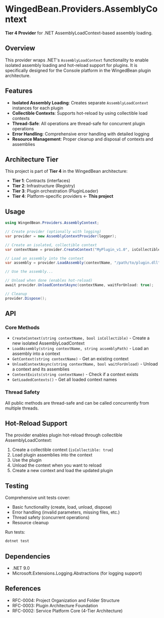 # WingedBean.Providers.AssemblyContext

**Tier 4 Provider** for .NET AssemblyLoadContext-based assembly loading.

## Overview

This provider wraps .NET's `AssemblyLoadContext` functionality to enable isolated assembly loading and hot-reload support for plugins. It is specifically designed for the Console platform in the WingedBean plugin architecture.

## Features

- **Isolated Assembly Loading**: Creates separate `AssemblyLoadContext` instances for each plugin
- **Collectible Contexts**: Supports hot-reload by using collectible load contexts
- **Thread-Safe**: All operations are thread-safe for concurrent plugin operations
- **Error Handling**: Comprehensive error handling with detailed logging
- **Resource Management**: Proper cleanup and disposal of contexts and assemblies

## Architecture Tier

This project is part of **Tier 4** in the WingedBean architecture:

- **Tier 1**: Contracts (interfaces)
- **Tier 2**: Infrastructure (Registry)
- **Tier 3**: Plugin orchestration (PluginLoader)
- **Tier 4**: Platform-specific providers ← **This project**

## Usage

```csharp
using WingedBean.Providers.AssemblyContext;

// Create provider (optionally with logging)
var provider = new AssemblyContextProvider(logger);

// Create an isolated, collectible context
var contextName = provider.CreateContext("MyPlugin_v1.0", isCollectible: true);

// Load an assembly into the context
var assembly = provider.LoadAssembly(contextName, "/path/to/plugin.dll");

// Use the assembly...

// Unload when done (enables hot-reload)
await provider.UnloadContextAsync(contextName, waitForUnload: true);

// Cleanup
provider.Dispose();
```

## API

### Core Methods

- `CreateContext(string contextName, bool isCollectible)` - Create a new isolated AssemblyLoadContext
- `LoadAssembly(string contextName, string assemblyPath)` - Load an assembly into a context
- `GetContext(string contextName)` - Get an existing context
- `UnloadContextAsync(string contextName, bool waitForUnload)` - Unload a context and its assemblies
- `ContextExists(string contextName)` - Check if a context exists
- `GetLoadedContexts()` - Get all loaded context names

### Thread Safety

All public methods are thread-safe and can be called concurrently from multiple threads.

## Hot-Reload Support

The provider enables plugin hot-reload through collectible AssemblyLoadContext:

1. Create a collectible context (`isCollectible: true`)
2. Load plugin assemblies into the context
3. Use the plugin
4. Unload the context when you want to reload
5. Create a new context and load the updated plugin

## Testing

Comprehensive unit tests cover:

- Basic functionality (create, load, unload, dispose)
- Error handling (invalid parameters, missing files, etc.)
- Thread safety (concurrent operations)
- Resource cleanup

Run tests:

```bash
dotnet test
```

## Dependencies

- .NET 9.0
- Microsoft.Extensions.Logging.Abstractions (for logging support)

## References

- RFC-0004: Project Organization and Folder Structure
- RFC-0003: Plugin Architecture Foundation
- RFC-0002: Service Platform Core (4-Tier Architecture)

